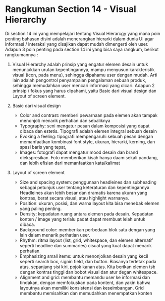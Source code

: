 # Rangkuman Section 14 - Visual Hierarchy
Di section 14 ini yang mempelajari tentang Visual Hierarcgy yang mana poin penting bahasan disini adalah menerangkan hierarki dalam dunia UI agar informasi / interaksi yang disajikan dapat mudah dimengerti oleh user. Adapun 3 poin penting pada section 14 ini yang bisa saya rangkum, berikut rangkumannya :

1. Visual Hierarchy adalah prinsip yang engatur elemen desain untuk menunjukkan urutan kepentingannya, mampu menyusun karakteristik visual (icon, pada menu), sehingga dipahamu user dengan mudah. Arti lain adalah pengontrol penyampaian pengalaman sebuah produk, sehingga memudahkan user mencari informasi yang dicari. Adapun 2 prinsip / fokus yang harus dipahami, yaitu Basic dari visual design dan Layout of screen element.

2. Basic dari visual design
    - Color and contrast: memberi pewarnaan pada elemen akan tampak menonjol/ menarik perhatian dan sebaliknya
    - Typography: seni mengatur pesan dalam komposisi yang dapat dibaca dan estetis. Tipografi adalah elemen integral sebuah desain
    - Evoking a feeling: tipografi mempengaruhi sebuah pesan dengan memanfaatkan kombinasi font style, ukuran, hierarki, kerning, dan spasi baris yang tepat,
    - Images: fotografi dapat mengatur mood desain dan brand diekspresikan. Foto memberikan kisah hanya daam sekali pandang, dan lebih efisian dari memanfaatkan kata/kalimat
  
3. Layout of screen element
    - Size and spacing system: penggunaan headleines dan subheading sebagai petunjuk user tentang keteraturan dan kepentingannya. Headleines  akan lebih besar dan dramatis karena ukuran yang kontras, berat secara visual, atau highlight warnanya.
    - Position: ukuran, posisi, dan warna layout kita bisa menebak elemen  yang paling penting.
    - Density: kepadatan ruang antara elemen pada desain. Kepadatan konten / image yang terlalu padat dapat membuat lelah untuk dibaca.
    - Background color: memberikan perbedaan blok satu dengan yang lain dalam menarik perhatian user. 
    - Rhythm: ritma layout (list, grid, whitespace, dan elemen alternatif seperti headline dan summaries) cisual yang kuat dapat menarik perhatian.
    - Emphasizing small items: untuk menonjolkan desain yang kecil seperti search box, signin field, dan button. Biasanya terletak pada atas, sepanjang sisi kiri, pojok kanan atas. Kita berikan elemen tsb dengan kontras tinggi dan bobot visual dan atur degan whitespace.
    - Alignment and grid: membantu memandu user ke informasi dan tindakan, dengan memfokuskan pada kontent, dan yakin bahwa layoutnya akan memiliki konsistensi dan keseimbangan. Grid membantu memisahkan dan memudahkan menempatkan konten

